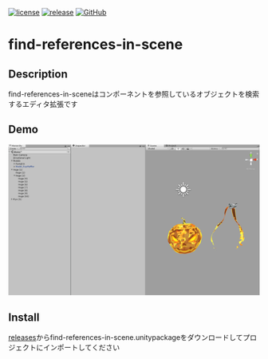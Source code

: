 [![license](https://img.shields.io/github/license/karashinasou/find-references-in-scene.svg?style=flat-square)](https://github.com/karashinasou/find-references-in-scene/blob/master/LICENSE)
[![release](https://img.shields.io/github/release/karashinasou/find-references-in-scene.svg?style=flat-square)](https://github.com/karashinasou/find-references-in-scene/releases)
[![GitHub](https://img.shields.io/github/followers/karashinasou.svg?label=@karashinasou&style=social)](https://github.com/karashinasou)

# find-references-in-scene

## Description

find-references-in-sceneはコンポーネントを参照しているオブジェクトを検索するエディタ拡張です

## Demo

![実行結果](https://github.com/karashinasou/find-references-in-scene/blob/readme_images/Images/gif1.gif)

## Install

[releases](https://github.com/karashinasou/find-references-in-scene/releases)からfind-references-in-scene.unitypackageをダウンロードしてプロジェクトにインポートしてください

